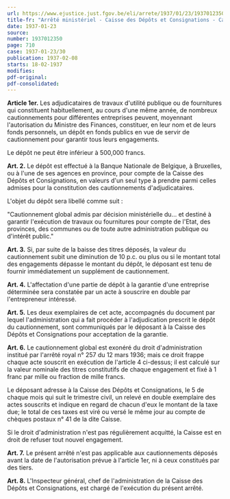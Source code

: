 ```yaml
---
url: https://www.ejustice.just.fgov.be/eli/arrete/1937/01/23/1937012350/justel
title-fr: "Arrêté ministériel - Caisse des Dépôts et Consignations - Cautionnement global."
date: 1937-01-23
source:
number: 1937012350
page: 710
case: 1937-01-23/30
publication: 1937-02-08
starts: 18-02-1937
modifies:
pdf-original:
pdf-consolidated:
---
```


**Article 1er.** Les adjudicataires de travaux d'utilité publique ou de fournitures qui constituent habituellement, au cours d'une même année, de nombreux cautionnements pour différentes entreprises peuvent, moyennant l'autorisation du Ministre des Finances, constituer, en leur nom et de leurs fonds personnels, un dépôt en fonds publics en vue de servir de cautionnement pour garantir tous leurs engagements.

Le dépôt ne peut être inférieur à 500,000 francs.

**Art. 2.** Le dépôt est effectué à la Banque Nationale de Belgique, à Bruxelles, ou à l'une de ses agences en province, pour compte de la Caisse des Dépôts et Consignations, en valeurs d'un seul type à prendre parmi celles admises pour la constitution des cautionnements d'adjudicataires.

L'objet du dépôt sera libellé comme suit :

"Cautionnement global admis par décision ministérielle du... et destiné à garantir l'exécution de travaux ou fournitures pour compte de l'Etat, des provinces, des communes ou de toute autre administration publique ou d'intérêt public."

**Art. 3.** Si, par suite de la baisse des titres déposés, la valeur du cautionnement subit une diminution de 10 p.c. ou plus ou si le montant total des engagements dépasse le montant du dépôt, le déposant est tenu de fournir immédiatement un supplément de cautionnement.

**Art. 4.** L'affectation d'une partie de dépôt à la garantie d'une entreprise déterminée sera constatée par un acte à souscrire en double par l'entrepreneur intéressé.

**Art. 5.** Les deux exemplaires de cet acte, accompagnés du document par lequel l'administration qui a fait procéder à l'adjudication prescrit le dépôt du cautionnement, sont communiqués par le déposant à la Caisse des Dépôts et Consignations pour acceptation de la garantie.

**Art. 6.** Le cautionnement global est exonéré du droit d'administration institué par l'arrêté royal n° 257 du 12 mars 1936; mais ce droit frappe chaque acte souscrit en exécution de l'article 4 ci-dessus; il est calculé sur la valeur nominale des titres constitutifs de chaque engagement et fixé à 1 franc par mille ou fraction de mille francs.

Le déposant adresse à la Caisse des Dépôts et Consignations, le 5 de chaque mois qui suit le trimestre civil, un relevé en double exemplaire des actes souscrits et indique en regard de chacun d'eux le montant de la taxe due; le total de ces taxes est viré ou versé le même jour au compte de chèques postaux n° 41 de la dite Caisse.

Si le droit d'administration n'est pas régulièrement acquitté, la Caisse est en droit de refuser tout nouvel engagement.

**Art. 7.** Le présent arrêté n'est pas applicable aux cautionnements déposés avant la date de l'autorisation prévue à l'article 1er, ni à ceux constitués par des tiers.

**Art. 8.** L'Inspecteur général, chef de l'administration de la Caisse des Dépôts et Consignations, est chargé de l'exécution du présent arrêté.
